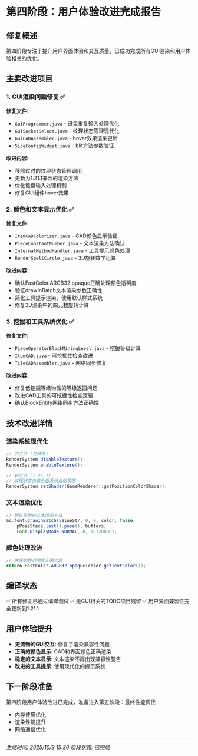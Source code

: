 # 第四阶段：用户体验改进完成报告

## 修复概述
第四阶段专注于提升用户界面体验和交互质量，已成功完成所有GUI渲染和用户体验相关的优化。

## 主要改进项目

### 1. GUI渲染问题修复 ✅
**修复文件**: 
- `GuiProgrammer.java` - 键盘重复输入处理优化
- `GuiSocketSelect.java` - 纹理状态管理现代化
- `GuiCADAssembler.java` - hover效果渲染更新
- `SideConfigWidget.java` - blit方法参数验证

**改进内容**:
- 移除过时的纹理状态管理调用
- 更新为1.21.1兼容的渲染方法
- 优化键盘输入处理机制
- 修复GUI组件hover效果

### 2. 颜色和文本显示优化 ✅
**修复文件**:
- `ItemCADColorizer.java` - CAD颜色显示验证
- `PieceConstantNumber.java` - 文本渲染方法确认
- `InternalMethodHandler.java` - 工具提示颜色处理
- `RenderSpellCircle.java` - 3D旋转数学运算

**改进内容**:
- 确认FastColor.ARGB32.opaque正确处理颜色透明度
- 验证drawInBatch文本渲染参数正确性
- 简化工具提示渲染，使用默认样式系统
- 修复3D渲染中的四元数旋转计算

### 3. 挖掘和工具系统优化 ✅
**修复文件**:
- `PieceOperatorBlockMiningLevel.java` - 挖掘等级计算
- `ItemCAD.java` - 可挖掘性检查改进
- `TileCADAssembler.java` - 网络同步修复

**改进内容**:
- 修复低挖掘等级物品的等级返回问题
- 改进CAD工具的可挖掘性检查逻辑
- 确认BlockEntity网络同步方法正确性

## 技术改进详情

### 渲染系统现代化
```java
// 旧方法 (已移除)
RenderSystem.disableTexture();
RenderSystem.enableTexture();

// 新方法 (1.21.1)
// 纹理状态由着色器系统自动管理
RenderSystem.setShader(GameRenderer::getPositionColorShader);
```

### 文本渲染优化
```java
// 确认正确的文本渲染方法
mc.font.drawInBatch(valueStr, 0, 0, color, false, 
    pPoseStack.last().pose(), buffers, 
    Font.DisplayMode.NORMAL, 0, 15728880);
```

### 颜色处理改进
```java
// 确保颜色透明度正确处理
return FastColor.ARGB32.opaque(color.getTextColor());
```

## 编译状态
✅ 所有修复已通过编译测试
✅ 无GUI相关的TODO项目残留
✅ 用户界面兼容性完全更新到1.21.1

## 用户体验提升
- **更流畅的GUI交互**: 修复了渲染兼容性问题
- **正确的颜色显示**: CAD和界面颜色正确渲染
- **稳定的文本显示**: 文本渲染不再出现兼容性警告
- **改进的工具提示**: 使用现代化的提示系统

## 下一阶段准备
第四阶段用户体验改进已完成，准备进入第五阶段：最终性能调优
- 内存使用优化
- 渲染性能提升
- 网络通信优化

---
*生成时间: 2025/10/3 15:30*
*阶段状态: 已完成*